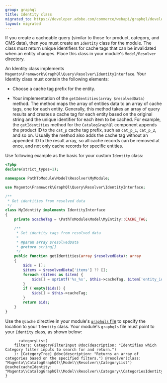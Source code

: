 ```yaml
---
group: graphql
title: Identity class
migrated_to: https://developer.adobe.com/commerce/webapi/graphql/develop/identity-class/
layout: migrated
---
```


If you create a cacheable query (similar to those for product, category, and CMS data), then you must create an `Identity` class for the module. The class must return unique identifiers for cache tags that can be invalidated when an entity changes. Place this class in your module's `Model/Resolver` directory.

An Identity class implements `Magento\Framework\GraphQl\Query\Resolver\IdentityInterface`. Your Identity class must contain the following elements:

*  Choose a cache tag prefix for the entity.

*  Your implementation of the `getIdentities(array $resolvedData)` method. The method maps the array of entities data to an array of cache tags, one for each entity. Generally, this method takes an array of query results and creates a cache tag for each entity based on the original string and the unique identifier for each item to be cached. For example, the `getIdentities` method for the `CatalogGraphQl` component appends the product ID to the `cat_p` cache tag prefix, such as `cat_p_1`, `cat_p_2`, and so on. Usually the method also adds the cache tag without an appended ID to the result array, so all cache records can be removed at once, and not only cache records for specific entities.

Use following example as the basis for your custom `Identity` class:

```php
<?php
declare(strict_types=1);

namespace PathToModule\Model\Resolver\MyModule;

use Magento\Framework\GraphQl\Query\Resolver\IdentityInterface;

/**
 * Get identities from resolved data
 */
class MyIdentity implements IdentityInterface
{
    private $cacheTag = \PathToModule\Model\MyEntity::CACHE_TAG;

    /**
     * Get identity tags from resolved data
     *
     * @param array $resolvedData
     * @return string[]
     */
    public function getIdentities(array $resolvedData): array
    {
        $ids = [];
        $items = $resolvedData['items'] ?? [];
        foreach ($items as $item) {
            $ids[] = sprintf('%s_%s', $this->cacheTag, $item['entity_id']);
        }
        if (!empty($ids)) {
            $ids[] = $this->cacheTag;
        }
        return $ids;
    }
}
```

Use the `@cache` directive in your module's [`graphqls` file]({{page.baseurl}}/graphql/develop/create-graphqls-file.html) to specify the location to your `Identity` class. Your module's `graphqls` file must point to your `Identity` class, as shown below:

```text
      categoryList(
    filters: CategoryFilterInput @doc(description: "Identifies which Category filter inputs to search for and return.")
    ): [CategoryTree] @doc(description: "Returns an array of categories based on the specified filters.") @resolver(class: "Magento\\CatalogGraphQl\\Model\\Resolver\\CategoryList") @cache(cacheIdentity: "Magento\\CatalogGraphQl\\Model\\Resolver\\Category\\CategoriesIdentity")
}
```
